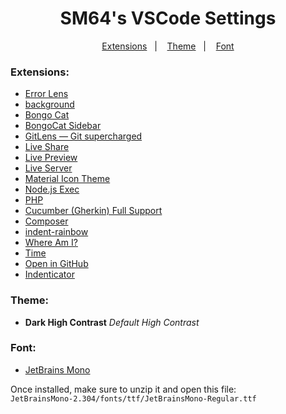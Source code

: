 <h1 align="center"> SM64's VSCode Settings </h1>  
  
<p align="center">
  <a href="#extensions">Extensions</a>&nbsp;&nbsp;&nbsp;|&nbsp;&nbsp;&nbsp;  
  <a href="#theme">Theme</a>&nbsp;&nbsp;&nbsp;|&nbsp;&nbsp;&nbsp;  
  <a href="#font">Font</a>
</p>

### Extensions:
- [Error Lens](https://marketplace.visualstudio.com/items?itemName=usernamehw.errorlens)
- [background](https://marketplace.visualstudio.com/items?itemName=shalldie.background)
- [Bongo Cat](https://marketplace.visualstudio.com/items?itemName=pixl-garden.BongoCat)
- [BongoCat Sidebar](https://marketplace.visualstudio.com/items?itemName=Milynn.bongocat-sidebar)
- [GitLens — Git supercharged](https://marketplace.visualstudio.com/items?itemName=eamodio.gitlens)
- [Live Share](https://marketplace.visualstudio.com/items?itemName=MS-vsliveshare.vsliveshare)
- [Live Preview](https://marketplace.visualstudio.com/items?itemName=ms-vscode.live-server)
- [Live Server](https://marketplace.visualstudio.com/items?itemName=ritwickdey.LiveServer)
- [Material Icon Theme](https://marketplace.visualstudio.com/items?itemName=PKief.material-icon-theme)
- [Node.js Exec](https://marketplace.visualstudio.com/items?itemName=miramac.vscode-exec-node)
- [PHP](https://marketplace.visualstudio.com/items?itemName=DEVSENSE.phptools-vscode)
- [Cucumber (Gherkin) Full Support](https://marketplace.visualstudio.com/items?itemName=alexkrechik.cucumberautocomplete)
- [Composer](https://marketplace.visualstudio.com/items?itemName=DEVSENSE.composer-php-vscode)
- [indent-rainbow](https://marketplace.visualstudio.com/items?itemName=oderwat.indent-rainbow)
- [Where Am I?](https://marketplace.visualstudio.com/items?itemName=antfu.where-am-i)
- [Time](https://marketplace.visualstudio.com/items?itemName=n3rds-inc.time)
- [Open in GitHub](https://marketplace.visualstudio.com/items?itemName=fabiospampinato.vscode-open-in-github)
- [Indenticator](https://marketplace.visualstudio.com/items?itemName=SirTori.indenticator)

### Theme:
- **Dark High Contrast** *Default High Contrast*

### Font:
- [JetBrains Mono](https://www.jetbrains.com/lp/mono/)

Once installed, make sure to unzip it and open this file:  
```JetBrainsMono-2.304/fonts/ttf/JetBrainsMono-Regular.ttf```
